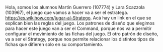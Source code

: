 Hola, somos los alumnos Martín Guerrero (107774) y Lara Scazzola (103967), el juego que vamos a hacer va a ser el estratega. https://es.wikihow.com/jugar-al-Stratego. Acá hay un link en el que se explican bien las reglas del juego. Los patrones de diseño que elegimos para hacer este juego van a ser el Command, porque nos va a permitir configurar el movimiento de las fichas del juego. El otro patrón de diseño, va a ser el Strategy, porque nos permite relacionar los distintos tipos de fichas que difieren solo en su comportamiento.
